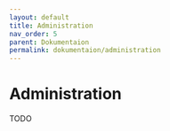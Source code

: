 ```yaml
---
layout: default
title: Administration
nav_order: 5
parent: Dokumentaion
permalink: dokumentaion/administration
---
```


# Administration

TODO
